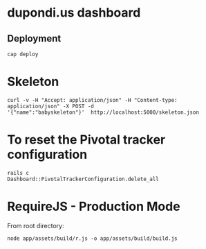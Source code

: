 # dupondi.us dashboard


## Deployment

```
cap deploy
```

# Skeleton

```
curl -v -H "Accept: application/json" -H "Content-type: application/json" -X POST -d
'{"name":"babyskeleton"}'  http://localhost:5000/skeleton.json
```
# To reset the Pivotal tracker configuration

```
rails c
Dashboard::PivotalTrackerConfiguration.delete_all
```

# RequireJS - Production Mode

From root directory:

```
node app/assets/build/r.js -o app/assets/build/build.js
```
